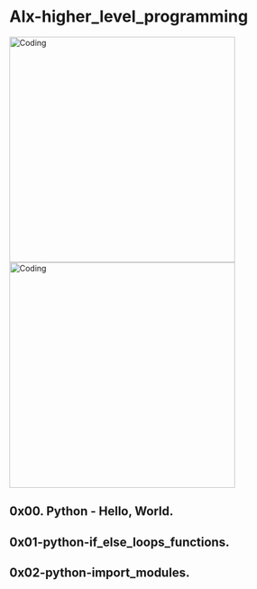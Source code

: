 # Alx-higher_level_programming

<img align="center" alt="Coding" width="400" src="https://static.skillshare.com/uploads/video/thumbnails/f224bcec86f5c23f960cf749baed5404/original.git">

<img align="center" alt="Coding" width="400" src="https://i.pinimg.com/originals/75/e7/ef/75e7ef7aa27009befb076509382b86b8.gif">

## 0x00. Python - Hello, World.
## 0x01-python-if_else_loops_functions.
## 0x02-python-import_modules.
